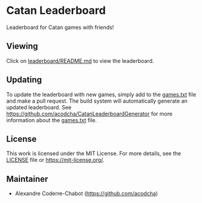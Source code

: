 # Catan Leaderboard
Leaderboard for Catan games with friends!

## Viewing
Click on [leaderboard/README.md](leaderboard/README.md) to view the leaderboard.

## Updating
To update the leaderboard with new games, simply add to the [games.txt](games.txt) file and make a pull request. The build system will automatically generate an updated  leaderboard. See https://github.com/acodcha/CatanLeaderboardGenerator for more information about the [games.txt](games.txt) file.

## License
This work is licensed under the MIT License. For more details, see the [LICENSE](LICENSE) file or <https://mit-license.org/>.

## Maintainer
- Alexandre Coderre-Chabot (<https://github.com/acodcha>)

